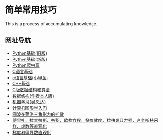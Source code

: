 # 简单常用技巧
This is a process of accumulating knowledge.

网址导航
---
+ [Python基础(旧版)](https://www.bilibili.com/video/BV1xs411Q799)
+ [Python基础(新版)](https://www.bilibili.com/video/BV1c4411e77t)
+ [Python爬虫篇](https://www.bilibili.com/video/BV1wp411o7dz)
+ [C语言基础](https://www.bilibili.com/video/BV1YJ411N7D2)
+ [c语言基础(小甲鱼)](https://www.bilibili.com/video/BV17s411N78s)
+ [C++基础](https://www.bilibili.com/video/BV1et411b73Z)
+ [C版数据结构和算法](https://www.bilibili.com/video/BV1Ws411T7Qk)
+ [数据结构(作者本人版)](https://www.bilibili.com/video/BV1db411Y7Lm)
+ [机器学习(吴恩达)](https://www.bilibili.com/video/BV164411b7dx)
+ [计算机图形学入门](https://www.bilibili.com/video/BV1X7411F744)
+ [圆波在莱洛三角形内的扩散](https://www.bilibili.com/video/BV1th411Y7Sk)
+ [傅里叶、拉普拉斯、卷积、欧拉方程、梯度散度、拉格朗日方程、奈奎斯特采样、虚数等直观化](https://www.bilibili.com/video/BV1kX4y1u7GJ)
+ [梯度和偏导数直观化](https://www.bilibili.com/video/BV1i54y1B7Tk)
